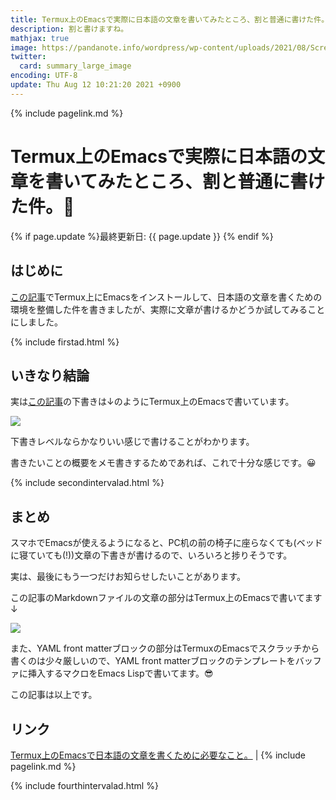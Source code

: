 ```yaml
---
title: Termux上のEmacsで実際に日本語の文章を書いてみたところ、割と普通に書けた件。📝 - panda大学習帳外伝
description: 割と書けますね。
mathjax: true
image: https://pandanote.info/wordpress/wp-content/uploads/2021/08/Screenshot_20210806-121752799.jpg
twitter: 
  card: summary_large_image
encoding: UTF-8
update: Thu Aug 12 10:21:20 2021 +0900
---
```

{% include pagelink.md %}
# Termux上のEmacsで実際に日本語の文章を書いてみたところ、割と普通に書けた件。📝
{% if page.update %}最終更新日: {{ page.update }} {% endif %}
## はじめに
[この記事](https://pandanote.info/?p=7698)でTermux上にEmacsをインストールして、日本語の文章を書くための環境を整備した件を書きましたが、実際に文章が書けるかどうか試してみることにしました。

{% include firstad.html %}

## いきなり結論
実は[この記事](https://pandanote.info/?p=7713)の下書きは↓のようにTermux上のEmacsで書いています。

<a href="https://pandanote.info/?attachment_id=7740"><img src="https://pandanote.info/wordpress/wp-content/uploads/2021/08/Screenshot_20210806-121752799.jpg"></a>

下書きレベルならかなりいい感じで書けることがわかります。

書きたいことの概要をメモ書きするためであれば、これで十分な感じです。😀

{% include secondintervalad.html %}

## まとめ
スマホでEmacsが使えるようになると、PC机の前の椅子に座らなくても(ベッドに寝ていても(!))文章の下書きが書けるので、いろいろと捗りそうです。

実は、最後にもう一つだけお知らせしたいことがあります。

この記事のMarkdownファイルの文章の部分はTermux上のEmacsで書いてます↓

<a href="https://pandanote.info/?attachment_id=7741"><img src="https://pandanote.info/wordpress/wp-content/uploads/2021/08/Screenshot_20210806-233111439.jpg"></a>

また、YAML front matterブロックの部分はTermuxのEmacsでスクラッチから書くのは少々厳しいので、YAML front matterブロックのテンプレートをバッファに挿入するマクロをEmacs Lispで書いてます。😎

この記事は以上です。
## リンク
[Termux上のEmacsで日本語の文章を書くために必要なこと。](https://pandanote.info/?p=7698) \| {% include pagelink.md %}

{% include fourthintervalad.html %}
